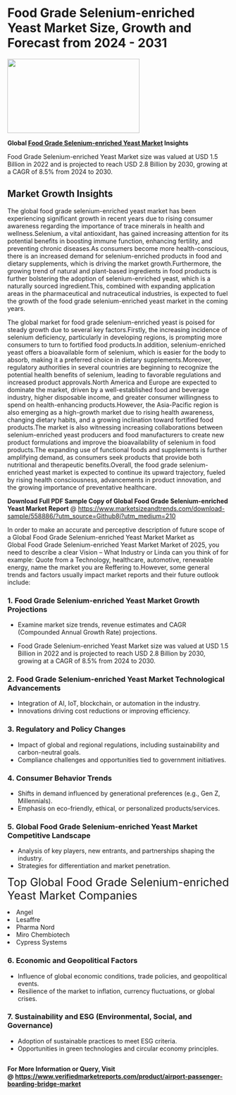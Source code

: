 <H1>Food Grade Selenium-enriched Yeast Market Size, Growth and Forecast from 2024 - 2031</H1><img class="aligncenter size-medium wp-image-584254" src="https://thirdeyenews.in/wp-content/uploads/2024/09/Global-Market-Research-300x168.jpeg" alt="" width="300" height="168" /><p><strong>Global&nbsp;<a href="https://www.marketsizeandtrends.com/download-sample/558886/?utm_source=Github8j?utm_medium=210">Food Grade Selenium-enriched Yeast Market</a> Insights</strong></p><p>Food Grade Selenium-enriched Yeast Market size was valued at USD 1.5 Billion in 2022 and is projected to reach USD 2.8 Billion by 2030, growing at a CAGR of 8.5% from 2024 to 2030.</p><p><h2>Market Growth Insights</h2> <p>The global food grade selenium-enriched yeast market has been experiencing significant growth in recent years due to rising consumer awareness regarding the importance of trace minerals in health and wellness.Selenium, a vital antioxidant, has gained increasing attention for its potential benefits in boosting immune function, enhancing fertility, and preventing chronic diseases.As consumers become more health-conscious, there is an increased demand for selenium-enriched products in food and dietary supplements, which is driving the market growth.Furthermore, the growing trend of natural and plant-based ingredients in food products is further bolstering the adoption of selenium-enriched yeast, which is a naturally sourced ingredient.This, combined with expanding application areas in the pharmaceutical and nutraceutical industries, is expected to fuel the growth of the food grade selenium-enriched yeast market in the coming years.</p> <p>The global market for food grade selenium-enriched yeast is poised for steady growth due to several key factors.Firstly, the increasing incidence of selenium deficiency, particularly in developing regions, is prompting more consumers to turn to fortified food products.In addition, selenium-enriched yeast offers a bioavailable form of selenium, which is easier for the body to absorb, making it a preferred choice in dietary supplements.Moreover, regulatory authorities in several countries are beginning to recognize the potential health benefits of selenium, leading to favorable regulations and increased product approvals.North America and Europe are expected to dominate the market, driven by a well-established food and beverage industry, higher disposable income, and greater consumer willingness to spend on health-enhancing products.However, the Asia-Pacific region is also emerging as a high-growth market due to rising health awareness, changing dietary habits, and a growing inclination toward fortified food products.The market is also witnessing increasing collaborations between selenium-enriched yeast producers and food manufacturers to create new product formulations and improve the bioavailability of selenium in food products.The expanding use of functional foods and supplements is further amplifying demand, as consumers seek products that provide both nutritional and therapeutic benefits.Overall, the food grade selenium-enriched yeast market is expected to continue its upward trajectory, fueled by rising health consciousness, advancements in product innovation, and the growing importance of preventative healthcare.</p> <p><span class=""><strong>Download Full PDF Sample Copy of Global Food Grade Selenium-enriched Yeast Market Report</strong> @ <a href="https://www.marketsizeandtrends.com/download-sample/558886/?utm_source=Github8j?utm_medium=210" target="_blank">https://www.marketsizeandtrends.com/download-sample/558886/?utm_source=Github8j?utm_medium=210</a></span></p><p>In order to make an accurate and perceptive description of future scope of a Global&nbsp;Food Grade Selenium-enriched Yeast Market Market as Global&nbsp;Food Grade Selenium-enriched Yeast Market Market of 2025, you need to describe a clear Vision &ndash; What Industry or Linda can you think of for example: Quote from a Technology, healthcare, automotive, renewable energy, name the market you are Reffering to.However, some general trends and factors usually impact market reports and their future outlook include:</p><h3>1.&nbsp;<strong>Food Grade Selenium-enriched Yeast Market Growth Projections</strong></h3><ul><li>Examine market size trends, revenue estimates and CAGR (Compounded Annual Growth Rate) projections.</li><li><p>Food Grade Selenium-enriched Yeast Market size was valued at USD 1.5 Billion in 2022 and is projected to reach USD 2.8 Billion by 2030, growing at a CAGR of 8.5% from 2024 to 2030.</p></li></ul><h3>2.&nbsp;<strong>Food Grade Selenium-enriched Yeast Market Technological Advancements</strong></h3><ul><li>Integration of AI, IoT, blockchain, or automation in the industry.</li><li>Innovations driving cost reductions or improving efficiency.</li></ul><h3>3.&nbsp;<strong>Regulatory and Policy Changes</strong></h3><ul><li>Impact of global and regional regulations, including sustainability and carbon-neutral goals.</li><li>Compliance challenges and opportunities tied to government initiatives.</li></ul><h3>4.&nbsp;<strong>Consumer Behavior Trends</strong></h3><ul><li>Shifts in demand influenced by generational preferences (e.g., Gen Z, Millennials).</li><li>Emphasis on eco-friendly, ethical, or personalized products/services.</li></ul><h3>5.&nbsp;<strong>Global Food Grade Selenium-enriched Yeast Market Competitive Landscape</strong></h3><ul><li>Analysis of key players, new entrants, and partnerships shaping the industry.</li><li>Strategies for differentiation and market penetration.</li></ul><p data-pm-slice="1 1 []"><span style="color: inherit; font-family: inherit; font-size: 25px;">Top Global Food Grade Selenium-enriched Yeast Market Companies</span></p><div class="" data-test-id=""><p><li>Angel</li><li> Lesaffre</li><li> Pharma Nord</li><li> Miro Chembiotech</li><li> Cypress Systems</li></p></div><h3>6.&nbsp;<strong>Economic and Geopolitical Factors</strong></h3><ul><li>Influence of global economic conditions, trade policies, and geopolitical events.</li><li>Resilience of the market to inflation, currency fluctuations, or global crises.</li></ul><h3>7.&nbsp;<strong>Sustainability and ESG (Environmental, Social, and Governance)</strong></h3><ul><li>Adoption of sustainable practices to meet ESG criteria.</li><li>Opportunities in green technologies and circular economy principles.</li></ul><h2><strong style="font-size: 14px;">For More Information or Query, Visit @&nbsp;</strong><a style="background-color: #ffffff; font-size: 14px;" href="https://www.marketsizeandtrends.com/report/food-grade-selenium-enriched-yeast-market/" target="_blank">https://www.verifiedmarketreports.com/product/airport-passenger-boarding-bridge-market</a></h2>